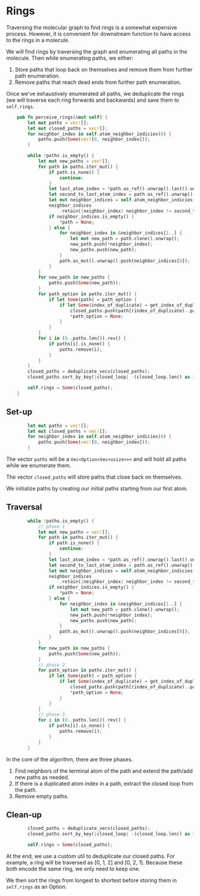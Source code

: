 # Rings
Traversing the molecular graph to find rings is a somewhat expensive process. However, it is convenient for downstream function to have access to the rings in a molecule.

We will find rings by traversing the graph and enumerating all paths in the molecule. Then while enumerating paths, we either:
1. Store paths that loop back on themselves and remove them from further path enumeration.
2. Remove paths that reach dead ends from further path enumeration.

Once we've exhaustively enumerated all paths, we deduplicate the rings (we will traverse each ring forwards and backwards) and save them to `self.rings`.

```rust
    pub fn perceive_rings(&mut self) {
        let mut paths = vec![];
        let mut closed_paths = vec![];
        for neighbor_index in self.atom_neighbor_indicies(0) {
            paths.push(Some(vec![0, neighbor_index]));
        }

        while !paths.is_empty() {
            let mut new_paths = vec![];
            for path in paths.iter_mut() {
                if path.is_none() {
                    continue;
                }
                let last_atom_index = *path.as_ref().unwrap().last().unwrap();
                let second_to_last_atom_index = path.as_ref().unwrap().iter().rev().nth(1).unwrap();
                let mut neighbor_indices = self.atom_neighbor_indicies(last_atom_index);
                neighbor_indices
                    .retain(|neighbor_index| neighbor_index != second_to_last_atom_index);
                if neighbor_indices.is_empty() {
                    *path = None;
                } else {
                    for neighbor_index in &neighbor_indices[1..] {
                        let mut new_path = path.clone().unwrap();
                        new_path.push(*neighbor_index);
                        new_paths.push(new_path);
                    }
                    path.as_mut().unwrap().push(neighbor_indices[0]);
                }
            }
            for new_path in new_paths {
                paths.push(Some(new_path));
            }
            for path_option in paths.iter_mut() {
                if let Some(path) = path_option {
                    if let Some(index_of_duplicate) = get_index_of_duplicate(path) {
                        closed_paths.push(path[(index_of_duplicate)..path.len() - 1].to_owned());
                        *path_option = None;
                    }
                }
            }
            for i in (0..paths.len()).rev() {
                if paths[i].is_none() {
                    paths.remove(i);
                }
            }
        }
        closed_paths = deduplicate_vecs(closed_paths);
        closed_paths.sort_by_key(|closed_loop| -(closed_loop.len() as isize));

        self.rings = Some(closed_paths);
    }
```

## Set-up
```rust
        let mut paths = vec![];
        let mut closed_paths = vec![];
        for neighbor_index in self.atom_neighbor_indicies(0) {
            paths.push(Some(vec![0, neighbor_index]));
        }
```

The vector `paths` will be a `Vec<Option<Vec<usize>>>` and will hold all paths while we enumerate them.

The vector `closed_paths` will store paths that close back on themselves.

We initialize paths by creating our initial paths starting from our first atom.

## Traversal
```rust
        while !paths.is_empty() {
            // phase 1
            let mut new_paths = vec![];
            for path in paths.iter_mut() {
                if path.is_none() {
                    continue;
                }
                let last_atom_index = *path.as_ref().unwrap().last().unwrap();
                let second_to_last_atom_index = path.as_ref().unwrap().iter().rev().nth(1).unwrap();
                let mut neighbor_indices = self.atom_neighbor_indicies(last_atom_index);
                neighbor_indices
                    .retain(|neighbor_index| neighbor_index != second_to_last_atom_index);
                if neighbor_indices.is_empty() {
                    *path = None;
                } else {
                    for neighbor_index in &neighbor_indices[1..] {
                        let mut new_path = path.clone().unwrap();
                        new_path.push(*neighbor_index);
                        new_paths.push(new_path);
                    }
                    path.as_mut().unwrap().push(neighbor_indices[0]);
                }
            }
            for new_path in new_paths {
                paths.push(Some(new_path));
            }
            // phase 2
            for path_option in paths.iter_mut() {
                if let Some(path) = path_option {
                    if let Some(index_of_duplicate) = get_index_of_duplicate(path) {
                        closed_paths.push(path[(index_of_duplicate)..path.len() - 1].to_owned());
                        *path_option = None;
                    }
                }
            }
            // phase 3
            for i in (0..paths.len()).rev() {
                if paths[i].is_none() {
                    paths.remove(i);
                }
            }
        }
```

In the core of the algorithm, there are three phases.
1. Find neighbors of the terminal atom of the path and extend the path/add new paths as needed.
2. If there is a duplicated atom index in a path, extract the closed loop from the path.
3. Remove empty paths.

## Clean-up
```rust
        closed_paths = deduplicate_vecs(closed_paths);
        closed_paths.sort_by_key(|closed_loop| -(closed_loop.len() as isize));

        self.rings = Some(closed_paths);
```

At the end, we use a custom util to deduplicate our closed paths. For example, a ring will be traversed as [0, 1, 2] and [0, 2, 1]. Because these both encode the same ring, we only need to keep one.

We then sort the rings from longest to shortest before storing them in `self.rings` as an Option.
